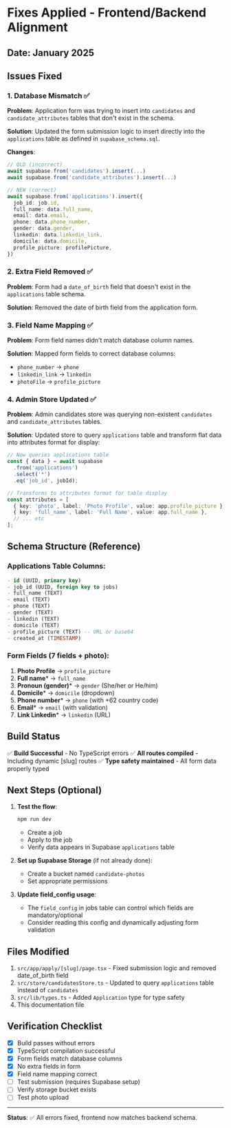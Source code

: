 # Fixes Applied - Frontend/Backend Alignment

## Date: January 2025

## Issues Fixed

### 1. **Database Mismatch** ✅
**Problem**: Application form was trying to insert into `candidates` and `candidate_attributes` tables that don't exist in the schema.

**Solution**: Updated the form submission logic to insert directly into the `applications` table as defined in `supabase_schema.sql`.

**Changes**:
```typescript
// OLD (incorrect)
await supabase.from('candidates').insert(...)
await supabase.from('candidate_attributes').insert(...)

// NEW (correct)
await supabase.from('applications').insert({
  job_id: job.id,
  full_name: data.full_name,
  email: data.email,
  phone: data.phone_number,
  gender: data.gender,
  linkedin: data.linkedin_link,
  domicile: data.domicile,
  profile_picture: profilePicture,
})
```

### 2. **Extra Field Removed** ✅
**Problem**: Form had a `date_of_birth` field that doesn't exist in the `applications` table schema.

**Solution**: Removed the date of birth field from the application form.

### 3. **Field Name Mapping** ✅
**Problem**: Form field names didn't match database column names.

**Solution**: Mapped form fields to correct database columns:
- `phone_number` → `phone`
- `linkedin_link` → `linkedin`
- `photoFile` → `profile_picture`

### 4. **Admin Store Updated** ✅
**Problem**: Admin candidates store was querying non-existent `candidates` and `candidate_attributes` tables.

**Solution**: Updated store to query `applications` table and transform flat data into attributes format for display:
```typescript
// Now queries applications table
const { data } = await supabase
  .from('applications')
  .select('*')
  .eq('job_id', jobId);

// Transforms to attributes format for table display
const attributes = [
  { key: 'photo', label: 'Photo Profile', value: app.profile_picture },
  { key: 'full_name', label: 'Full Name', value: app.full_name },
  // ... etc
];
```

## Schema Structure (Reference)

### Applications Table Columns:
```sql
- id (UUID, primary key)
- job_id (UUID, foreign key to jobs)
- full_name (TEXT)
- email (TEXT)
- phone (TEXT)
- gender (TEXT)
- linkedin (TEXT)
- domicile (TEXT)
- profile_picture (TEXT) -- URL or base64
- created_at (TIMESTAMP)
```

### Form Fields (7 fields + photo):
1. **Photo Profile** → `profile_picture`
2. **Full name*** → `full_name`
3. **Pronoun (gender)*** → `gender` (She/her or He/him)
4. **Domicile*** → `domicile` (dropdown)
5. **Phone number*** → `phone` (with +62 country code)
6. **Email*** → `email` (with validation)
7. **Link Linkedin*** → `linkedin` (URL)

## Build Status

✅ **Build Successful** - No TypeScript errors
✅ **All routes compiled** - Including dynamic [slug] routes
✅ **Type safety maintained** - All form data properly typed

## Next Steps (Optional)

1. **Test the flow**:
   ```bash
   npm run dev
   ```
   - Create a job
   - Apply to the job
   - Verify data appears in Supabase `applications` table

2. **Set up Supabase Storage** (if not already done):
   - Create a bucket named `candidate-photos`
   - Set appropriate permissions

3. **Update field_config usage**:
   - The `field_config` in jobs table can control which fields are mandatory/optional
   - Consider reading this config and dynamically adjusting form validation

## Files Modified

1. `src/app/apply/[slug]/page.tsx` - Fixed submission logic and removed date_of_birth field
2. `src/store/candidatesStore.ts` - Updated to query `applications` table instead of `candidates`
3. `src/lib/types.ts` - Added `Application` type for type safety
4. This documentation file

## Verification Checklist

- [x] Build passes without errors
- [x] TypeScript compilation successful
- [x] Form fields match database columns
- [x] No extra fields in form
- [x] Field name mapping correct
- [ ] Test submission (requires Supabase setup)
- [ ] Verify storage bucket exists
- [ ] Test photo upload

---

**Status**: ✅ All errors fixed, frontend now matches backend schema.
